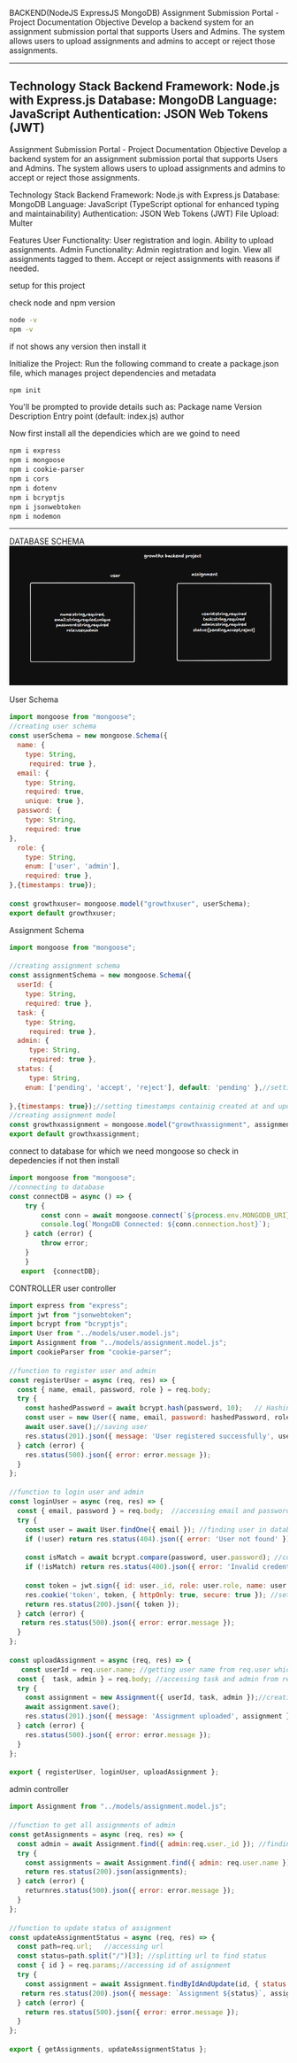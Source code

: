 
BACKEND(NodeJS ExpressJS MongoDB)
Assignment Submission Portal - Project Documentation
Objective
Develop a backend system for an assignment submission portal that supports Users and Admins. The system allows users to upload assignments and admins to accept or reject those assignments.

---

Technology Stack
Backend Framework: Node.js with Express.js
Database: MongoDB
Language: JavaScript 
Authentication: JSON Web Tokens (JWT)
---

Assignment Submission Portal - Project Documentation
Objective
Develop a backend system for an assignment submission portal that supports Users and Admins. The system allows users to upload assignments and admins to accept or reject those assignments.

Technology Stack
Backend Framework: Node.js with Express.js
Database: MongoDB
Language: JavaScript (TypeScript optional for enhanced typing and maintainability)
Authentication: JSON Web Tokens (JWT)
File Upload: Multer


Features
User Functionality:
User registration and login.
Ability to upload assignments.
Admin Functionality:
Admin registration and login.
View all assignments tagged to them.
Accept or reject assignments with reasons if needed.
 
 setup for this project
 
check node  and npm version
```bash
node -v
npm -v
```
if not shows any version then install it

Initialize the Project: Run the following command to create a package.json file, which manages project dependencies and metadata
```bash
npm init
```

You'll be prompted to provide details such as:
Package name
Version
Description
Entry point (default: index.js)
author

Now first install all the dependicies which are we goind to need

```bash
npm i express
npm i mongoose
npm i cookie-parser
npm i cors
npm i dotenv
npm i bcryptjs
npm i jsonwebtoken
npm i nodemon
```
---
DATABASE SCHEMA
![alt text](image.png)

User Schema
```js
import mongoose from "mongoose";
//creating user schema
const userSchema = new mongoose.Schema({
  name: { 
    type: String,
     required: true },
  email: { 
    type: String, 
    required: true, 
    unique: true },
  password: { 
    type: String, 
    required: true 
},
  role: { 
    type: String, 
    enum: ['user', 'admin'], 
    required: true },
},{timestamps: true});

const growthxuser= mongoose.model("growthxuser", userSchema);
export default growthxuser;

```
Assignment Schema
```js
import mongoose from "mongoose";

//creating assignment schema
const assignmentSchema = new mongoose.Schema({
  userId: { 
    type: String, 
    required: true },
  task: { 
    type: String,
     required: true },
  admin: {
     type: String,
     required: true },
  status: {
     type: String, 
    enum: ['pending', 'accept', 'reject'], default: 'pending' },//setting default status as pending and enum as accept and reject
 
},{timestamps: true});//setting timestamps containig created at and updated at value
//creating assignment model
const growthxassignment = mongoose.model("growthxassignment", assignmentSchema);
export default growthxassignment;

```

connect to database for which we need mongoose so check in depedencies if not then install

```js
import mongoose from "mongoose";
//connecting to database
const connectDB = async () => {
    try {    
        const conn = await mongoose.connect(`${process.env.MONGODB_URI}`);
        console.log(`MongoDB Connected: ${conn.connection.host}`);    
    } catch (error) {
        throw error;
    }
    }
   export  {connectDB};

```
CONTROLLER
user controller
```js
import express from "express";
import jwt from "jsonwebtoken";
import bcrypt from "bcryptjs";
import User from "../models/user.model.js";
import Assignment from "../models/assignment.model.js";
import cookieParser from "cookie-parser";

//function to register user and admin
const registerUser = async (req, res) => {
  const { name, email, password, role } = req.body;
  try {
    const hashedPassword = await bcrypt.hash(password, 10);   // Hashing the password with the help of bycrpt
    const user = new User({ name, email, password: hashedPassword, role });//creating new user
    await user.save();//saving user
    res.status(201).json({ message: 'User registered successfully', user });
  } catch (error) {
    res.status(500).json({ error: error.message });
  }
};

//function to login user and admin
const loginUser = async (req, res) => {
  const { email, password } = req.body;  //accessing email and password from request
  try {
    const user = await User.findOne({ email }); //finding user in database
    if (!user) return res.status(404).json({ error: 'User not found' }); //checking user if it is present in database or not

    const isMatch = await bcrypt.compare(password, user.password); //comparing password with hashed password
    if (!isMatch) return res.status(400).json({ error: 'Invalid credentials' });

    const token = jwt.sign({ id: user._id, role: user.role, name: user.name }, process.env.JWT_SECRET, { expiresIn: '1h' }); //creating token by using payload and secret
    res.cookie('token', token, { httpOnly: true, secure: true }); //setting token in cookie
    return res.status(200).json({ token });
  } catch (error) {
   return res.status(500).json({ error: error.message });
  }
};

const uploadAssignment = async (req, res) => {
   const userId = req.user.name; //getting user name from req.user which is set in auth middleware
  const {  task, admin } = req.body; //accessing task and admin from request
  try {
    const assignment = new Assignment({ userId, task, admin });//creating new assignment
    await assignment.save();
    res.status(201).json({ message: 'Assignment uploaded', assignment });
  } catch (error) {
    res.status(500).json({ error: error.message });
  }
};

export { registerUser, loginUser, uploadAssignment };

```
admin controller
```js
import Assignment from "../models/assignment.model.js";

//function to get all assignments of admin
const getAssignments = async (req, res) => {
  const admin = await Assignment.find({ admin:req.user._id }); //finding admin details to gets his name
  try {
    const assignments = await Assignment.find({ admin: req.user.name });//finding assignments mention in the name of admin
    return res.status(200).json(assignments);
  } catch (error) {
    returnres.status(500).json({ error: error.message });
  }
};

//function to update status of assignment
const updateAssignmentStatus = async (req, res) => {
  const path=req.url;   //accessing url
  const status=path.split("/")[3]; //splitting url to find status
  const { id } = req.params;//accessing id of assignment
  try {
    const assignment = await Assignment.findByIdAndUpdate(id, { status: status }, { new: true }); //finding assignment and updating status
   return res.status(200).json({ message: `Assignment ${status}`, assignment });
  } catch (error) {
    return res.status(500).json({ error: error.message });
  }
};

export { getAssignments, updateAssignmentStatus };

```





